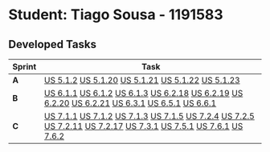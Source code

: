 # Student: Tiago Sousa - 1191583

## Developed Tasks

| Sprint | Task     |
|--------|--------------------|
| **A**  | [US 5.1.2](../../sprint%20A/US%205.1.2/readme.md) [US 5.1.20](../../sprint%20A/US%205.1.20/readme.md) [US 5.1.21](../../sprint%20A/US%205.1.21/readme.md) [US 5.1.22](../../sprint%20A/US%205.1.22/readme.md) [US 5.1.23](../../sprint%20A/US%205.1.23/readme.md) |
| **B**  | [US 6.1.1](sprint%20B/US%206.1.1/readme.md) [US 6.1.2](sprint%20B/US%206.1.2/readme.md)  [US 6.1.3](sprint%20B/US%206.1.3/readme.md) [US 6.2.18](sprint%20B/US%206.2.18/readme.md) [US 6.2.19](sprint%20B/US%206.2.19/readme.md) [US 6.2.20](sprint%20B/US%206.2.20/readme.md) [US 6.2.21](sprint%20B/US%206.2.21/readme.md)  [US 6.3.1](sprint%20B/US%206.3.1/readme.md)   [US 6.5.1](sprint%20B/US%206.5.1/readme.md) [US 6.6.1](sprint%20B/US%206.6.1/readme.md) |
| **C**  | [US 7.1.1](../../sprint%20C/US%207.1.1/readme.md) [US 7.1.2](../../sprint%20C/US%207.1.2/readme.md) [US 7.1.3](../../sprint%20C/US%207.1.3/readme.md) [US 7.1.5](../../sprint%20C/US%207.1.5/readme.md) [US 7.2.4](../../sprint%20C/US%207.2.4/readme.md) [US 7.2.5](../../sprint%20C/US%207.2.5/readme.md) [US 7.2.11](../../sprint%20C/US%207.2.11/readme.md) [US 7.2.17](../../sprint%20C/US%207.2.17/readme.md) [US 7.3.1](../../sprint%20C/US%207.3.1/readme.md) [US 7.5.1](../../sprint%20C/US%207.5.1/readme.md) [US 7.6.1](../../sprint%20C/US%207.6.1/readme.md) [US 7.6.2](../../sprint%20C/US%207.6.2/readme.md)  |
